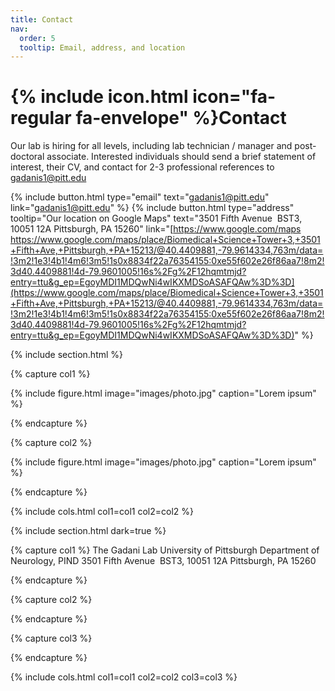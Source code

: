 ```yaml
---
title: Contact
nav:
  order: 5
  tooltip: Email, address, and location
---
```


# {% include icon.html icon="fa-regular fa-envelope" %}Contact

Our lab is hiring for all levels, including lab technician / manager and post-doctoral associate. Interested individuals should send a brief statement of interest, their CV, and contact for 2-3 professional references to gadanis1@pitt.edu

{%
  include button.html
  type="email"
  text="gadanis1@pitt.edu"
  link="gadanis1@pitt.edu"
%}
{%
  include button.html
  type="address"
  tooltip="Our location on Google Maps"
  text="3501 Fifth Avenue 
BST3, 10051 12A
Pittsburgh, PA 15260"
  link="[https://www.google.com/maps   https://www.google.com/maps/place/Biomedical+Science+Tower+3,+3501+Fifth+Ave,+Pittsburgh,+PA+15213/@40.4409881,-79.9614334,763m/data=!3m2!1e3!4b1!4m6!3m5!1s0x8834f22a76354155:0xe55f602e26f86aa7!8m2!3d40.4409881!4d-79.9601005!16s%2Fg%2F12hqmtmjd?entry=ttu&g_ep=EgoyMDI1MDQwNi4wIKXMDSoASAFQAw%3D%3D](https://www.google.com/maps/place/Biomedical+Science+Tower+3,+3501+Fifth+Ave,+Pittsburgh,+PA+15213/@40.4409881,-79.9614334,763m/data=!3m2!1e3!4b1!4m6!3m5!1s0x8834f22a76354155:0xe55f602e26f86aa7!8m2!3d40.4409881!4d-79.9601005!16s%2Fg%2F12hqmtmjd?entry=ttu&g_ep=EgoyMDI1MDQwNi4wIKXMDSoASAFQAw%3D%3D)"
%}

{% include section.html %}

{% capture col1 %}

{%
  include figure.html
  image="images/photo.jpg"
  caption="Lorem ipsum"
%}

{% endcapture %}

{% capture col2 %}

{%
  include figure.html
  image="images/photo.jpg"
  caption="Lorem ipsum"
%}

{% endcapture %}

{% include cols.html col1=col1 col2=col2 %}

{% include section.html dark=true %}

{% capture col1 %}
The Gadani Lab
University of Pittsburgh
Department of Neurology, PIND
3501 Fifth Avenue 
BST3, 10051 12A
Pittsburgh, PA 15260

{% endcapture %}

{% capture col2 %}

{% endcapture %}

{% capture col3 %}

{% endcapture %}

{% include cols.html col1=col1 col2=col2 col3=col3 %}
